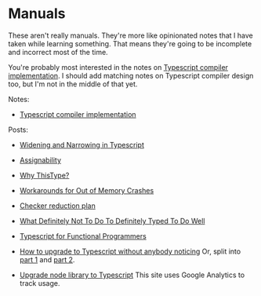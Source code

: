 # Manuals

These aren't really manuals. They're more like opinionated notes that
I have taken while learning something. That means they're going to be
incomplete and incorrect most of the time.

You're probably most interested in the notes on
[Typescript compiler implementation](Typescript-compiler-implementation.md).
I should add matching notes on Typescript compiler design too, but I'm
not in the middle of that yet.

Notes:

 * [Typescript compiler implementation](Typescript-compiler-implementation.md)

Posts:

 * [Widening and Narrowing in Typescript](Widening-and-Narrowing-in-Typescript.md)
 * [Assignability](Assignability.md)
 * [Why ThisType?](Why-ThisType.md)
 * [Workarounds for Out of Memory Crashes](Workarounds-for-Out-of-Memory-Crashes.md)
 * [Checker reduction plan](Checker-reduction-plan.md)
 * [What Definitely Not To Do To Definitely Typed To Do Well](Definitely-Typed-rotation.md)
 * [Typescript for Functional Programmers](Typescript-for-Functional-Programmers.md)


 * [How to upgrade to Typescript without anybody noticing](How-to-upgrade-to-Typescript-without-anybody-noticing.md)
   Or, split into [part 1](How-to-upgrade-to-Typescript-without-anybody-noticing-part-1.md) and [part 2](How-to-upgrade-to-Typescript-without-anybody-noticing-part-2.md).
 * [Upgrade node library to Typescript](Upgrade-node-library-to-Typescript.md)
This site uses Google Analytics to track usage.

